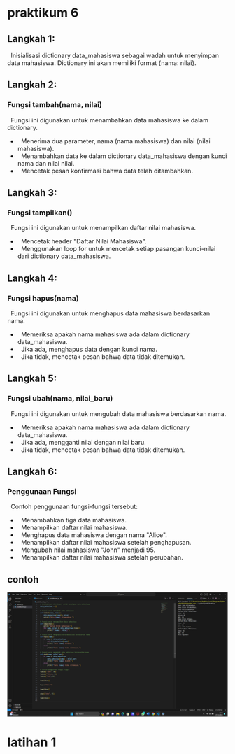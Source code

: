 <h1> praktikum 6 </h1>
<h2> Langkah 1: </h2>

 &nbsp; Inisialisasi dictionary data_mahasiswa sebagai wadah untuk menyimpan data mahasiswa. Dictionary ini akan memiliki format {nama: nilai}.

<h2> Langkah 2: </h2>
<h3> Fungsi tambah(nama, nilai) </h3>
 &nbsp; Fungsi ini digunakan untuk menambahkan data mahasiswa ke dalam dictionary.
 
- &nbsp; Menerima dua parameter, nama (nama mahasiswa) dan nilai (nilai mahasiswa).
- &nbsp; Menambahkan data ke dalam dictionary data_mahasiswa dengan kunci nama dan nilai nilai.
- &nbsp; Mencetak pesan konfirmasi bahwa data telah ditambahkan.

<h2> Langkah 3: </h2>
<h3> Fungsi tampilkan() </h3>
 &nbsp; Fungsi ini digunakan untuk menampilkan daftar nilai mahasiswa.
 
- &nbsp; Mencetak header "Daftar Nilai Mahasiswa".
- &nbsp; Menggunakan loop for untuk mencetak setiap pasangan kunci-nilai dari dictionary data_mahasiswa.

<h2> Langkah 4: </h2>
<h3> Fungsi hapus(nama) </h3>
 &nbsp; Fungsi ini digunakan untuk menghapus data mahasiswa berdasarkan nama.
 
- &nbsp; Memeriksa apakah nama mahasiswa ada dalam dictionary data_mahasiswa.
- &nbsp; Jika ada, menghapus data dengan kunci nama.
- &nbsp; Jika tidak, mencetak pesan bahwa data tidak ditemukan.

<h2> Langkah 5: </h2>
<h3> Fungsi ubah(nama, nilai_baru) </h3>
 &nbsp; Fungsi ini digunakan untuk mengubah data mahasiswa berdasarkan nama.
 
- &nbsp; Memeriksa apakah nama mahasiswa ada dalam dictionary data_mahasiswa.
- &nbsp; Jika ada, mengganti nilai dengan nilai baru.
- &nbsp; Jika tidak, mencetak pesan bahwa data tidak ditemukan.

<h2> Langkah 6: </h2>
<h3> Penggunaan Fungsi </h3>
 &nbsp; Contoh penggunaan fungsi-fungsi tersebut:
 
- &nbsp; Menambahkan tiga data mahasiswa.
- &nbsp; Menampilkan daftar nilai mahasiswa.
- &nbsp; Menghapus data mahasiswa dengan nama "Alice".
- &nbsp; Menampilkan daftar nilai mahasiswa setelah penghapusan.
- &nbsp; Mengubah nilai mahasiswa "John" menjadi 95.
- &nbsp; Menampilkan daftar nilai mahasiswa setelah perubahan.

<h2> contoh </h2>

![gambar](praktikkum6.png)

<h1> latihan 1 </h1>
